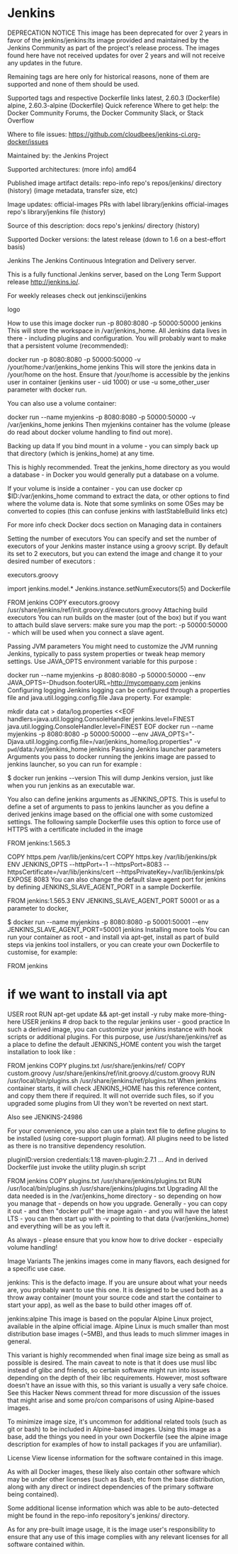 # Jenkins
DEPRECATION NOTICE
This image has been deprecated for over 2 years in favor of the jenkins/jenkins:lts image provided and maintained by the Jenkins Community as part of the project's release process. The images found here have not received updates for over 2 years and will not receive any updates in the future.

Remaining tags are here only for historical reasons, none of them are supported and none of them should be used.

Supported tags and respective Dockerfile links
latest, 2.60.3 (Dockerfile)
alpine, 2.60.3-alpine (Dockerfile)
Quick reference
Where to get help:
the Docker Community Forums, the Docker Community Slack, or Stack Overflow

Where to file issues:
https://github.com/cloudbees/jenkins-ci.org-docker/issues

Maintained by:
the Jenkins Project

Supported architectures: (more info)
amd64

Published image artifact details:
repo-info repo's repos/jenkins/ directory (history)
(image metadata, transfer size, etc)

Image updates:
official-images PRs with label library/jenkins
official-images repo's library/jenkins file (history)

Source of this description:
docs repo's jenkins/ directory (history)

Supported Docker versions:
the latest release (down to 1.6 on a best-effort basis)

Jenkins
The Jenkins Continuous Integration and Delivery server.

This is a fully functional Jenkins server, based on the Long Term Support release http://jenkins.io/.

For weekly releases check out jenkinsci/jenkins

logo

How to use this image
docker run -p 8080:8080 -p 50000:50000 jenkins
This will store the workspace in /var/jenkins_home. All Jenkins data lives in there - including plugins and configuration. You will probably want to make that a persistent volume (recommended):

docker run -p 8080:8080 -p 50000:50000 -v /your/home:/var/jenkins_home jenkins
This will store the jenkins data in /your/home on the host. Ensure that /your/home is accessible by the jenkins user in container (jenkins user - uid 1000) or use -u some_other_user parameter with docker run.

You can also use a volume container:

docker run --name myjenkins -p 8080:8080 -p 50000:50000 -v /var/jenkins_home jenkins
Then myjenkins container has the volume (please do read about docker volume handling to find out more).

Backing up data
If you bind mount in a volume - you can simply back up that directory (which is jenkins_home) at any time.

This is highly recommended. Treat the jenkins_home directory as you would a database - in Docker you would generally put a database on a volume.

If your volume is inside a container - you can use docker cp $ID:/var/jenkins_home command to extract the data, or other options to find where the volume data is. Note that some symlinks on some OSes may be converted to copies (this can confuse jenkins with lastStableBuild links etc)

For more info check Docker docs section on Managing data in containers

Setting the number of executors
You can specify and set the number of executors of your Jenkins master instance using a groovy script. By default its set to 2 executors, but you can extend the image and change it to your desired number of executors :

executors.groovy

import jenkins.model.*
Jenkins.instance.setNumExecutors(5)
and Dockerfile

FROM jenkins
COPY executors.groovy /usr/share/jenkins/ref/init.groovy.d/executors.groovy
Attaching build executors
You can run builds on the master (out of the box) but if you want to attach build slave servers: make sure you map the port: -p 50000:50000 - which will be used when you connect a slave agent.

Passing JVM parameters
You might need to customize the JVM running Jenkins, typically to pass system properties or tweak heap memory settings. Use JAVA_OPTS environment variable for this purpose :

docker run --name myjenkins -p 8080:8080 -p 50000:50000 --env JAVA_OPTS=-Dhudson.footerURL=http://mycompany.com jenkins
Configuring logging
Jenkins logging can be configured through a properties file and java.util.logging.config.file Java property. For example:

mkdir data
cat > data/log.properties <<EOF
handlers=java.util.logging.ConsoleHandler
jenkins.level=FINEST
java.util.logging.ConsoleHandler.level=FINEST
EOF
docker run --name myjenkins -p 8080:8080 -p 50000:50000 --env JAVA_OPTS="-Djava.util.logging.config.file=/var/jenkins_home/log.properties" -v `pwd`/data:/var/jenkins_home jenkins
Passing Jenkins launcher parameters
Arguments you pass to docker running the jenkins image are passed to jenkins launcher, so you can run for example :

$ docker run jenkins --version
This will dump Jenkins version, just like when you run jenkins as an executable war.

You also can define jenkins arguments as JENKINS_OPTS. This is useful to define a set of arguments to pass to jenkins launcher as you define a derived jenkins image based on the official one with some customized settings. The following sample Dockerfile uses this option to force use of HTTPS with a certificate included in the image

FROM jenkins:1.565.3

COPY https.pem /var/lib/jenkins/cert
COPY https.key /var/lib/jenkins/pk
ENV JENKINS_OPTS --httpPort=-1 --httpsPort=8083 --httpsCertificate=/var/lib/jenkins/cert --httpsPrivateKey=/var/lib/jenkins/pk
EXPOSE 8083
You can also change the default slave agent port for jenkins by defining JENKINS_SLAVE_AGENT_PORT in a sample Dockerfile.

FROM jenkins:1.565.3
ENV JENKINS_SLAVE_AGENT_PORT 50001
or as a parameter to docker,

$ docker run --name myjenkins -p 8080:8080 -p 50001:50001 --env JENKINS_SLAVE_AGENT_PORT=50001 jenkins
Installing more tools
You can run your container as root - and install via apt-get, install as part of build steps via jenkins tool installers, or you can create your own Dockerfile to customise, for example:

FROM jenkins
# if we want to install via apt
USER root
RUN apt-get update && apt-get install -y ruby make more-thing-here
USER jenkins # drop back to the regular jenkins user - good practice
In such a derived image, you can customize your jenkins instance with hook scripts or additional plugins. For this purpose, use /usr/share/jenkins/ref as a place to define the default JENKINS_HOME content you wish the target installation to look like :

FROM jenkins
COPY plugins.txt /usr/share/jenkins/ref/
COPY custom.groovy /usr/share/jenkins/ref/init.groovy.d/custom.groovy
RUN /usr/local/bin/plugins.sh /usr/share/jenkins/ref/plugins.txt
When jenkins container starts, it will check JENKINS_HOME has this reference content, and copy them there if required. It will not override such files, so if you upgraded some plugins from UI they won't be reverted on next start.

Also see JENKINS-24986

For your convenience, you also can use a plain text file to define plugins to be installed (using core-support plugin format). All plugins need to be listed as there is no transitive dependency resolution.

pluginID:version
credentials:1.18
maven-plugin:2.7.1
...
And in derived Dockerfile just invoke the utility plugin.sh script

FROM jenkins
COPY plugins.txt /usr/share/jenkins/plugins.txt
RUN /usr/local/bin/plugins.sh /usr/share/jenkins/plugins.txt
Upgrading
All the data needed is in the /var/jenkins_home directory - so depending on how you manage that - depends on how you upgrade. Generally - you can copy it out - and then "docker pull" the image again - and you will have the latest LTS - you can then start up with -v pointing to that data (/var/jenkins_home) and everything will be as you left it.

As always - please ensure that you know how to drive docker - especially volume handling!

Image Variants
The jenkins images come in many flavors, each designed for a specific use case.

jenkins:<version>
This is the defacto image. If you are unsure about what your needs are, you probably want to use this one. It is designed to be used both as a throw away container (mount your source code and start the container to start your app), as well as the base to build other images off of.

jenkins:alpine
This image is based on the popular Alpine Linux project, available in the alpine official image. Alpine Linux is much smaller than most distribution base images (~5MB), and thus leads to much slimmer images in general.

This variant is highly recommended when final image size being as small as possible is desired. The main caveat to note is that it does use musl libc instead of glibc and friends, so certain software might run into issues depending on the depth of their libc requirements. However, most software doesn't have an issue with this, so this variant is usually a very safe choice. See this Hacker News comment thread for more discussion of the issues that might arise and some pro/con comparisons of using Alpine-based images.

To minimize image size, it's uncommon for additional related tools (such as git or bash) to be included in Alpine-based images. Using this image as a base, add the things you need in your own Dockerfile (see the alpine image description for examples of how to install packages if you are unfamiliar).

License
View license information for the software contained in this image.

As with all Docker images, these likely also contain other software which may be under other licenses (such as Bash, etc from the base distribution, along with any direct or indirect dependencies of the primary software being contained).

Some additional license information which was able to be auto-detected might be found in the repo-info repository's jenkins/ directory.

As for any pre-built image usage, it is the image user's responsibility to ensure that any use of this image complies with any relevant licenses for all software contained within.
